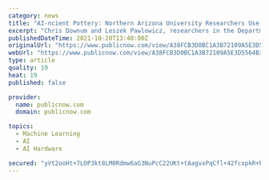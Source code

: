 ```yaml
---
category: news
title: "AI-ncient Pottery: Northern Arizona University Researchers Use Machine Learning to Study Distant Cultures"
excerpt: "Chris Downum and Leszek Pawlowicz, researchers in the Department of Anthropology at Northern Arizona University, are using GPU-based deep learning algorithms to categorize sherds - tiny fragments of ancient pottery."
publishedDateTime: 2021-10-20T13:48:00Z
originalUrl: "https://www.publicnow.com/view/A38FCB3D0BC1A3B72109A5E3D5564B375BB964CC"
webUrl: "https://www.publicnow.com/view/A38FCB3D0BC1A3B72109A5E3D5564B375BB964CC"
type: article
quality: 19
heat: 19
published: false

provider:
  name: publicnow.com
  domain: publicnow.com

topics:
  - Machine Learning
  - AI
  - AI Hardware

secured: "yVt2ooHt+7LOP3kt8LM0Rdmw6aG3NuPcC22UKt+tAagvxPqCfl+42fcxpkR+P3AaYlJsMhQjLduciRhlfej++CPlPZ/uveDhwYSW5v5V5NDNMhIW0TZrWI5DK0mNPJqkgKFFrI7dr/ps9p0wa4RU281nxdcq0o2WPcZL3pas1fMV9PD6rlQfgSdmVA6/84KtZB9XZ4n7jh0ey0fZDnc5+8atTJ8ofMsbXYgSntzTPO0R6+ttJyXZ2/HiJ6iY5yHeEeLxI2+uK+fjBZT7VmGiHXVYiLQpvirNqAxIxVjkRhFLXUT/MoXfQDQFUldNye8BbAwPR/CE46eONxX11Vz8eT9v+BL69ahfuiIzdw0nyNE=;zwYmv/4uhP79YADugjlXwQ=="
---
```


